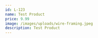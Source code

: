 ```yaml
---
id: L-123
name: Test Product
price: 9.99
image: /images/uploads/wire-framing.jpeg
description: Test Product
---
```

